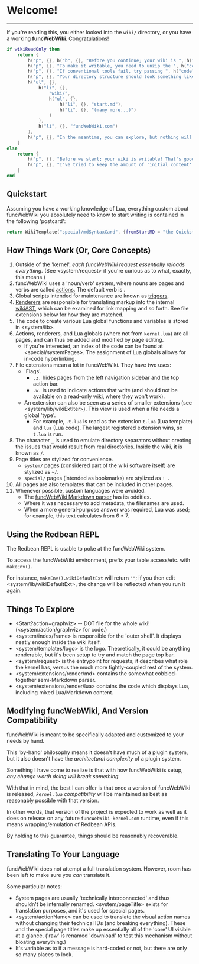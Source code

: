 # Welcome!

***

If you're reading this, you either looked into the `wiki/` directory, or you have a working **funcWebWiki**. Congratulations!

```t.lua
if wikiReadOnly then
	return {
		h("p", {}, h("b", {}, "Before you continue; your wiki is ", h("i", {}, "read-only!"))),
		h("p", {}, "To make it writable, you need to unzip the ", h("code", {}, "wiki"), " directory from the ", h("code", {}, "funcWebWiki.com"), " file."),
		h("p", {}, "If conventional tools fail, try passing ", h("code", {}, "-- --unpack"), " when launching."),
		h("p", {}, "Your directory structure should look something like this once you're done:"),
		h("ul", {},
			h("li", {},
				"wiki/",
				h("ul", {},
					h("li", {}, "start.md"),
					h("li", {}, "(many more...)")
				)
			),
			h("li", {}, "funcWebWiki.com")
		),
		h("p", {}, "In the meantime, you can explore, but nothing will be editable.")
	}
else
	return {
		h("p", {}, "Before we start; your wiki is writable! That's good. (This message would have changed if it wasn't.)"),
		h("p", {}, "I've tried to keep the amount of 'initial content' pages relatively lean in order to avoid complicating things; you should be able to start writing right away.")
	}
end
```

## Quickstart

Assuming you have a working knowledge of Lua, everything custom about funcWebWiki you absolutely need to know to start writing is contained in the following 'postcard':

```t.lua
return WikiTemplate("special/mdSyntaxCard", {fromStartMD = "the Quickstart"}, false)
```

## How Things Work (Or, Core Concepts)

1. Outside of the 'kernel', _each funcWebWiki request essentially reloads everything._ (See <system/request> if you're curious as to what, exactly, this means.)
2. funcWebWiki uses a 'noun/verb' system, where nouns are pages and verbs are called [actions](system/action). The default verb is <?lua h("code", {}, wikiDefaultAction) ?>.
3. Global scripts intended for maintenance are known as [triggers](system/trigger).
4. [Renderers](system/extensions/render) are responsible for translating markup into the internal [wikiAST](system/lib/wikiAST), which can be examined for link mapping and so forth.
	See file extensions below for how they are matched.
5. The code to create various Lua global functions and variables is stored in <system/lib>.
6. Actions, renderers, and Lua globals (where not from `kernel.lua`) are all pages, and can thus be added and modified by page editing.
	* If you're interested, an index of the code can be found at <special/systemPages>. The assignment of Lua globals allows for in-code hyperlinking.
7. File extensions mean a lot in funcWebWiki. They have two uses:
	* 'Flags'.
		* `.z.` hides pages from the left navigation sidebar and the top action bar.
		* `.w.` is used to indicate actions that write (and should not be available on a read-only wiki, where they won't work).
	* An extension can also be seen as a series of smaller extensions (see <system/lib/wikiExtIter>). This view is used when a file needs a global 'type'.
		* For example, `.t.lua` is read as the extension `t.lua` (Lua template) and `lua` (Lua code). The largest registered extension wins, so `t.lua` is run.
8. The character `_` is used to emulate directory separators without creating the issues that would result from real directories. Inside the wiki, it is known as `/`.
9. Page titles are stylized for convenience.
	* `system/` pages (considered part of the wiki software itself) are stylized as `~/`.
	* `special/` pages (intended as bookmarks) are stylized as `! `.
10. All pages are also templates that can be included in other pages.
11. Whenever possible, custom languages were avoided.
	* The [funcWebWiki Markdown parser](system/extensions/render/md) has its oddities.
	* Where it was necessary to add metadata, the filenames are used.
	* When a more general-purpose answer was required, Lua was used; for example, this text calculates <?lua 6 * 7?> from 6 * 7.

## Using the Redbean REPL

The Redbean REPL is usable to poke at the funcWebWiki system.

To access the funcWebWiki environment, prefix your table access/etc. with `makeEnv()`.

For instance, `makeEnv().wikiDefaultExt` will return <code >"<?lua tostring(wikiDefaultExt)?>"</code >; if you then edit <system/lib/wikiDefaultExt>, the change will be reflected when you run it again.

## Things To Explore

* <Start?action=graphviz> -- DOT file for the whole wiki! (<system/action/graphviz> for code.)
* <system/index/frame> is responsible for the 'outer shell'. It displays neatly enough inside the wiki itself.
* <system/templates/logo> is the logo.
	Theoretically, it could be anything renderable, but it's been setup to try and match the page top bar.
* <system/request> is the entrypoint for requests; it describes what role the kernel has, versus the much more tightly-coupled rest of the system.
* <system/extensions/render/md> contains the somewhat cobbled-together semi-Markdown parser.
* <system/extensions/render/lua> contains the code which displays Lua, including mixed Lua/Markdown content.

## Modifying funcWebWiki, And Version Compatibility

funcWebWiki is meant to be specifically adapted and customized to your needs by hand.

This 'by-hand' philosophy means it doesn't have much of a plugin system, but it also doesn't have the _architectural complexity_ of a plugin system.

Something I have come to realize is that with how funcWebWiki is setup, _any change worth doing will break something._

With that in mind, the best I can offer is that once a version of funcWebWiki is released, _`kernel.lua` compatibility_ will be maintained as best as reasonably possible with that version.

In other words, that version of the project is expected to work as well as it does on release on any future `funcWebWiki-kernel.com` runtime, even if this means wrapping/emulation of Redbean APIs.

By holding to this guarantee, things should be reasonably recoverable.

## Translating To Your Language

funcWebWiki does not attempt a full translation system. However, room has been left to make sure you _can_ translate it.

Some particular notes:

* System pages are usually 'technically interconnected' and thus shouldn't be internally renamed.
	<system/pageTitle> exists for translation purposes, and it's used for special pages.
* <system/actionName> can be used to translate the visual action names without changing their technical IDs (and breaking everything).
	These and the special page titles make up essentially all of the 'core' UI visible at a glance.
	('raw' is renamed 'download' to test this mechanism without bloating everything.)
* It's variable as to if a message is hard-coded or not, but there are only so many places to look.
